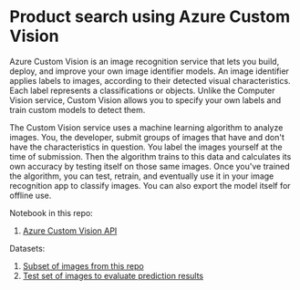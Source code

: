 # Product search using Azure Custom Vision

Azure Custom Vision is an image recognition service that lets you build, deploy, and improve your own image identifier models. An image identifier applies labels to images, according to their detected visual characteristics. Each label represents a classifications or objects. Unlike the Computer Vision service, Custom Vision allows you to specify your own labels and train custom models to detect them.

The Custom Vision service uses a machine learning algorithm to analyze images. You, the developer, submit groups of images that have and don't have the characteristics in question. You label the images yourself at the time of submission. Then the algorithm trains to this data and calculates its own accuracy by testing itself on those same images. Once you've trained the algorithm, you can test, retrain, and eventually use it in your image recognition app to classify images. You can also export the model itself for offline use.

Notebook in this repo:

1. [Azure Custom Vision API](https://github.com/vinayshanbhag/azure_custom_vision/blob/main/Azure_Custom_Vision.ipynb)


Datasets:
1. [Subset of images from this repo](https://github.com/vinayshanbhag/images)
2. [Test set of images to evaluate prediction results](https://github.com/vinayshanbhag/test_images)

